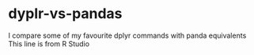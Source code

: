 # dyplr-vs-pandas
I compare some of my favourite dplyr commands with panda equivalents
This line is from R Studio